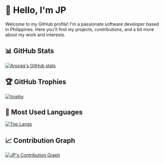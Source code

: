 # 👋 Hello, I'm JP

Welcome to my GitHub profile! I'm a passionate software developer based in Philippines. Here you'll find my projects, contributions, and a bit more about my work and interests.

## 📊 GitHub Stats

[![Anurag's GitHub stats](https://github-readme-stats.vercel.app/api?username=jaypeepeep&show_icons=true&hide_title=true&count_private=true&hide=prs&theme=radical)](https://github.com/anuraghazra/github-readme-stats)

## 🏆 GitHub Trophies

[![trophy](https://github-profile-trophy.vercel.app/?username=jaypeepeep&theme=onedark)](https://github.com/ryo-ma/github-profile-trophy)

## 🚀 Most Used Languages

[![Top Langs](https://github-readme-stats.vercel.app/api/top-langs/?username=jaypeepeep&layout=compact&theme=radical)](https://github.com/anuraghazra/github-readme-stats)


## 📈 Contribution Graph

[![JP's Contribution Graph](https://github-readme-stats.vercel.app/api/pin/?username=jaypeepeep&repo=your-repo-name)](https://github.com/anuraghazra/github-readme-stats)





